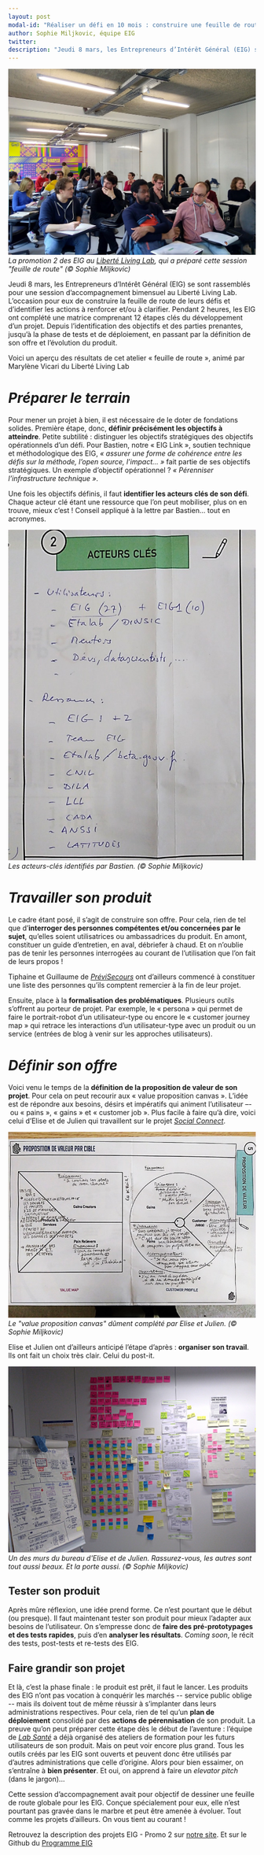 ```yaml
---
layout: post
modal-id: "Réaliser un défi en 10 mois : construire une feuille de route partagée et accepter de la faire évoluer"
author: Sophie Miljkovic, équipe EIG
twitter: 
description: "Jeudi 8 mars, les Entrepreneurs d’Intérêt Général (EIG) se sont rassemblés pour une session d’accompagnement bimensuelle au Liberty Living Lab.  L’occasion pour eux de construire la feuille de route de leurs défis et d’identifier les actions à renforcer et à clarifier."
---
```


![Dans une grande salle, les EIG de la promotion 2 sont assis à des pupitres individuels et discutent entre eux.](/img/LLL-1-photo-groupe.jpg)
_La promotion 2 des EIG au [Liberté Living Lab](https://www.liberte.paris/), qui a préparé cette session "feuille de route" (© Sophie Miljkovic)_

Jeudi 8 mars, les Entrepreneurs d’Intérêt Général (EIG) se sont
rassemblés pour une session d’accompagnement bimensuel au Liberté
Living Lab.  L’occasion pour eux de construire la feuille de route de
leurs défis et d’identifier les actions à renforcer et/ou à
clarifier.  Pendant 2 heures, les EIG ont complété une matrice
comprenant 12 étapes clés du développement d’un projet. Depuis
l’identification des objectifs et des parties prenantes, jusqu’à la
phase de tests et de déploiement, en passant par la définition de son
offre et l’évolution du produit.

Voici un aperçu des résultats de cet atelier « feuille de
route », animé par Marylène Vicari du Liberté Living Lab

# *Préparer le terrain*

Pour mener un projet à bien, il est nécessaire de le doter de fondations
solides. Première étape, donc, **définir précisément les objectifs à
atteindre**. Petite subtilité : distinguer les objectifs stratégiques des
objectifs opérationnels d’un défi. Pour Bastien, notre « EIG Link »,
soutien technique et méthodologique des EIG, *« assurer une forme de
cohérence entre les défis sur la méthode, l’open source, l’impact… »*
fait partie de ses objectifs stratégiques. Un exemple d’objectif
opérationnel ? *« Pérenniser l’infrastructure technique »*.

Une fois les objectifs définis, il faut **identifier les acteurs clés de
son défi**. Chaque acteur clé étant une ressource que l’on peut
mobiliser, plus on en trouve, mieux c’est ! Conseil appliqué à la lettre
par Bastien… tout en acronymes.

![Sur une page blanche, sont listés les utilisateurs et les structures-ressources que Bastien a identifiés.](/img/LLL-1-acteurs-cles.jpg)
_Les acteurs-clés identifiés par Bastien. (© Sophie Miljkovic)_

# *Travailler son produit*

Le cadre étant posé, il s’agit de construire son offre. Pour cela, rien
de tel que d’**interroger des personnes compétentes et/ou concernées par
le sujet**, qu’elles soient utilisatrices ou ambassadrices du produit.
En amont, constituer un guide d’entretien, en aval, débriefer à chaud.
Et on n’oublie pas de tenir les personnes interrogées au courant de
l’utilisation que l’on fait de leurs propos !

Tiphaine et Guillaume de [*PréviSecours*](https://previsecours.fr/) ont
d’ailleurs commencé à constituer une liste des personnes qu’ils comptent
remercier à la fin de leur projet.

Ensuite, place à la **formalisation des problématiques**. Plusieurs
outils s’offrent au porteur de projet. Par exemple, le « persona » qui
permet de faire le portrait-robot d’un utilisateur-type ou encore le
« customer journey map » qui retrace les interactions d’un
utilisateur-type avec un produit ou un service (entrées de blog à venir
sur les approches utilisateurs).

# *Définir son offre*

Voici venu le temps de la **définition de la proposition de valeur de
son projet**. Pour cela on peut recourir aux « value proposition
canvas ». L’idée est de répondre aux besoins, désirs et impératifs qui
animent l’utilisateur –- ou « pains », « gains » et « customer job ».
Plus facile à faire qu’à dire, voici celui d’Elise et de Julien qui
travaillent sur le projet [*Social Connect*](https://entrepreneur-interet-general.etalab.gouv.fr/defi/2017/09/26/socialconnect/).

![Sur une page blanche, sont représentés deux cercles. Dans le cercle de droite sont notés les besoins, désirs et impératifs d'un utilisateur de l'outil de Social Connect. Dans le cercle de gauche, en miroir du cercle de droite, sont notées les solutions apportées aux besoins, désirs et impératifs de l'utilisateur par l'outil de Social Connect.](/img/LLL-1-canvas.jpg)
_Le "value proposition canvas" dûment complété par Elise et Julien. (© Sophie Miljkovic)_

Elise et Julien ont d’ailleurs anticipé l’étape d’après : **organiser
son travail**. Ils ont fait un choix très clair. Celui du post-it.

![Sur un mur blanc, des post-its de couleurs différentes sont rangés en lignes et colonnes très propres.](/img/LLL-1-post-it.jpg)
_Un des murs du bureau d'Elise et de Julien. Rassurez-vous, les autres sont tout aussi beaux. Et la porte aussi. (© Sophie Miljkovic)_

## Tester son produit

Après mûre réflexion, une idée prend forme. Ce n’est pourtant que le
début (ou presque). Il faut maintenant tester son produit pour mieux
l’adapter aux besoins de l’utilisateur. On s’empresse donc de **faire
des pré-prototypages et des tests rapides**, puis d’en **analyser les
résultats**. *Coming soon*, le récit des tests, post-tests et re-tests
des EIG.

## Faire grandir son projet

Et là, c’est la phase finale : le produit est prêt, il faut le lancer.
Les produits des EIG n’ont pas vocation à conquérir les marchés --
service public oblige -- mais ils doivent tout de même réussir à
s’implanter dans leurs administrations respectives.  Pour cela, rien
de tel qu’un **plan de déploiement** consolidé par des **actions de
pérennisation** de son produit. La preuve qu’on peut préparer cette
étape dès le début de l’aventure : l’équipe de [*Lab Santé*](https://entrepreneur-interet-general.etalab.gouv.fr/defi/2017/09/26/labsante/) a déjà
organisé des ateliers de formation pour les futurs utilisateurs de son
produit. Mais on peut voir encore plus grand. Tous les outils créés
par les EIG sont ouverts et peuvent donc être utilisés par d’autres
administrations que celle d’origine.  Alors pour bien essaimer, on
s’entraîne à **bien présenter**.  Et oui, on apprend à faire un
*elevator pitch* (dans le jargon)...

Cette session d’accompagnement avait pour objectif de dessiner une
feuille de route globale pour les EIG. Conçue spécialement pour eux,
elle n’est pourtant pas gravée dans le marbre et peut être amenée à
évoluer. Tout comme les projets d’ailleurs. On vous tient au courant !

Retrouvez la description des projets EIG - Promo 2 sur [notre site](https://entrepreneur-interet-general.etalab.gouv.fr/).
Et sur le Github du [Programme EIG](https://github.com/entrepreneur-interet-general)
